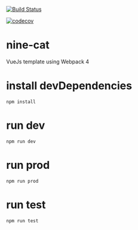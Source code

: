 [![Build Status](https://travis-ci.com/ninecat-ui/ninecat-ui.svg?branch=master)](https://travis-ci.com/ninecat-ui/ninecat-ui)

[![codecov](https://codecov.io/gh/ninecat-ui/ninecat-ui/branch/master/graph/badge.svg)](https://codecov.io/gh/ninecat-ui/ninecat-ui)

# nine-cat

VueJs template using Webpack 4

# install devDependencies

`npm install`

# run dev

`npm run dev`

# run prod

`npm run prod`

# run test 

`npm run test`
